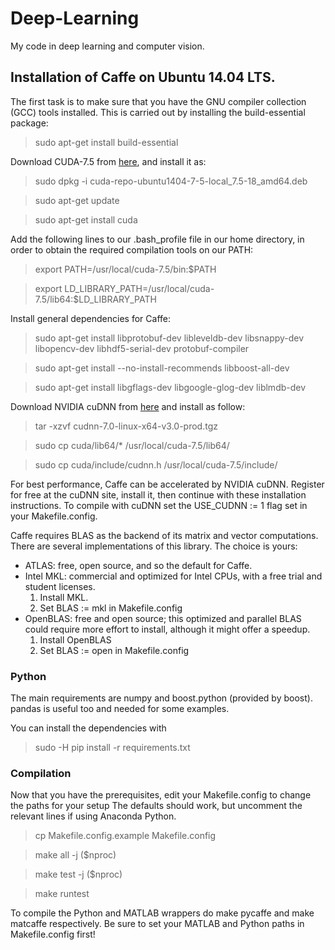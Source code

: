 # Deep-Learning
My code in deep learning and computer vision.

## Installation of Caffe on Ubuntu 14.04 LTS.
The first task is to make sure that you have the GNU compiler collection (GCC) tools installed. This is carried out by installing the build-essential package:
> sudo apt-get install build-essential

Download CUDA-7.5 from [here](https://developer.nvidia.com/cuda-downloads), and install it as:
> sudo dpkg -i cuda-repo-ubuntu1404-7-5-local_7.5-18_amd64.deb 

> sudo apt-get update

> sudo apt-get install cuda 

Add the following lines to our .bash_profile file in our home directory, in order to obtain the required compilation tools on our PATH:
> export PATH=/usr/local/cuda-7.5/bin:$PATH

> export LD_LIBRARY_PATH=/usr/local/cuda-7.5/lib64:$LD_LIBRARY_PATH

Install general dependencies for Caffe:
> sudo apt-get install libprotobuf-dev libleveldb-dev libsnappy-dev libopencv-dev libhdf5-serial-dev protobuf-compiler

> sudo apt-get install --no-install-recommends libboost-all-dev

> sudo apt-get install libgflags-dev libgoogle-glog-dev liblmdb-dev

Download NVIDIA cuDNN from [here](https://developer.nvidia.com/cudnn) and install as follow:
> tar -xzvf cudnn-7.0-linux-x64-v3.0-prod.tgz

> sudo cp cuda/lib64/* /usr/local/cuda-7.5/lib64/

> sudo cp cuda/include/cudnn.h /usr/local/cuda-7.5/include/

For best performance, Caffe can be accelerated by NVIDIA cuDNN. Register for free at the cuDNN site, install it, then continue with these installation instructions. To compile with cuDNN set the USE_CUDNN := 1 flag set in your Makefile.config.

Caffe requires BLAS as the backend of its matrix and vector computations. There are several implementations of this library. The choice is yours:
* ATLAS: free, open source, and so the default for Caffe.
* Intel MKL: commercial and optimized for Intel CPUs, with a free trial and student licenses.
  1. Install MKL.
  2. Set BLAS := mkl in Makefile.config
* OpenBLAS: free and open source; this optimized and parallel BLAS could require more effort to install, although it might offer a speedup.
  1. Install OpenBLAS
  2. Set BLAS := open in Makefile.config

### Python

The main requirements are numpy and boost.python (provided by boost). pandas is useful too and needed for some examples.

You can install the dependencies with
> sudo -H pip install -r requirements.txt

### Compilation
Now that you have the prerequisites, edit your Makefile.config to change the paths for your setup The defaults should work, but uncomment the relevant lines if using Anaconda Python.
> cp Makefile.config.example Makefile.config

> make all -j ($nproc)

> make test -j ($nproc)

> make runtest

To compile the Python and MATLAB wrappers do make pycaffe and make matcaffe respectively. Be sure to set your MATLAB and Python paths in Makefile.config first!
